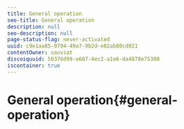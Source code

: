 ```yaml
---
title: General operation
seo-title: General operation
description: null
seo-description: null
page-status-flag: never-activated
uuid: c9e1aa85-0794-49a7-9b2d-e02ab80cd021
contentOwner: sauviat
discoiquuid: 50376d99-e607-4ec2-a1e6-da4878e75300
iscontainer: true
---
```


# General operation{#general-operation}


